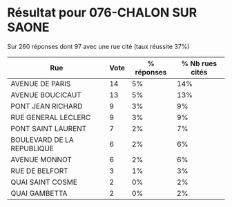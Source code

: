 # Résultat pour 076-CHALON SUR SAONE

Sur 260 réponses dont 97 avec une rue cité (taux réussite 37%)

| Rue | Vote | % réponses | % Nb rues cités|
|-----|------|------------|----------------|
| AVENUE DE PARIS | 14 | 5% | 14%|
| AVENUE BOUCICAUT | 13 | 5% | 13%|
| PONT JEAN RICHARD | 9 | 3% | 9%|
| RUE GENERAL LECLERC | 9 | 3% | 9%|
| PONT SAINT LAURENT | 7 | 2% | 7%|
| BOULEVARD DE LA REPUBLIQUE | 6 | 2% | 6%|
| AVENUE MONNOT | 6 | 2% | 6%|
| RUE DE BELFORT | 3 | 1% | 3%|
| QUAI SAINT COSME | 2 | 0% | 2%|
| QUAI GAMBETTA | 2 | 0% | 2%|
